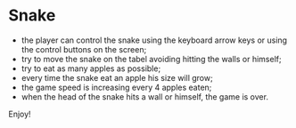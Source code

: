 # Snake
- the player can control the snake using the keyboard arrow keys or using the control buttons on the screen;
- try to move the snake on the tabel avoiding hitting the walls or himself;
- try to eat as many apples as possible;
- every time the snake eat an apple his size will grow;
- the game speed is increasing every 4 apples eaten;
- when the head of the snake hits a wall or himself, the game is over.

Enjoy!
